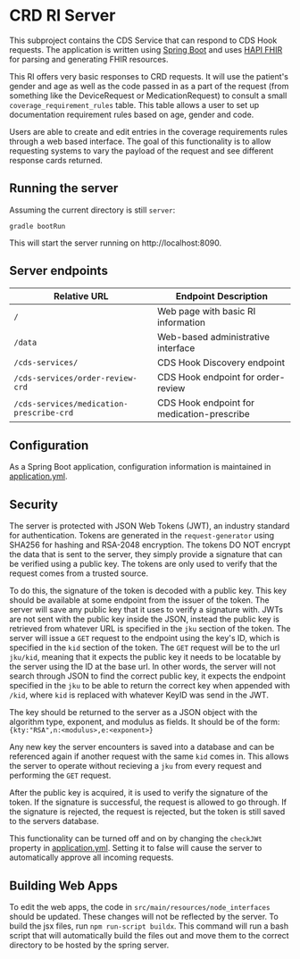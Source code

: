 # CRD RI Server
This subproject contains the CDS Service that can respond to CDS Hook requests. The application is written using [Spring Boot](https://spring.io/projects/spring-boot) and uses [HAPI FHIR](http://hapifhir.io/) for parsing and generating FHIR resources.

This RI offers very basic responses to CRD requests. It will use the patient's gender and age as well as the code passed in as a part of the request (from something like the DeviceRequest or MedicationRequest) to consult a small `coverage_requirement_rules` table. This table allows a user to set up documentation requirement rules based on age, gender and code.

Users are able to create and edit entries in the coverage requirements rules through a web based interface. The goal of this functionality is to allow requesting systems to vary the payload of the request and see different response cards returned.

## Running the server
Assuming the current directory is still `server`:

`gradle bootRun`

This will start the server running on http://localhost:8090.

## Server endpoints
|Relative URL|Endpoint Description|
|----|----|
|`/`|Web page with basic RI information|
|`/data`|Web-based administrative interface|
|`/cds-services/`|CDS Hook Discovery endpoint|
|`/cds-services/order-review-crd`|CDS Hook endpoint for order-review|
|`/cds-services/medication-prescribe-crd`|CDS Hook endpoint for medication-prescribe|

## Configuration
As a Spring Boot application, configuration information is maintained in [application.yml](src/main/resources/application.yml).

## Security
The server is protected with JSON Web Tokens (JWT), an industry standard for authentication.  Tokens are generated in the `request-generator` using SHA256 for hashing and RSA-2048 encryption.  The tokens DO NOT encrypt the data that is sent to the server, they simply provide a signature that can be verified using a public key.  The tokens are only used to verify that the request comes from a trusted source. 

To do this, the signature of the token is decoded with a public key.  This key should be available at some endpoint from the issuer of the token.  The server will save any public key that it uses to verify a signature with.  JWTs are not sent with the public key inside the JSON, instead the public key is retrieved from whatever URL is specified in the `jku` section of the token.  The server will issue a `GET` request to the endpoint using the key's ID, which is specified in the `kid` section of the token.  The `GET` request will be to the url `jku/kid`, meaning that it expects the public key it needs to be locatable by the server using the ID at the base url.  In other words, the server will not search through JSON to find the correct public key, it expects the endpoint specified in the `jku` to be able to return the correct key when appended with `/kid`, where `kid` is replaced with whatever KeyID was send in the JWT.  

The key should be returned to the server as a JSON object with the algorithm type, exponent, and modulus as fields.  It should be of the form:
`{kty:"RSA",n:<modulus>,e:<exponent>}`

Any new key the server encounters is saved into a database and can be referenced again if another request with the same `kid` comes in.  This allows the server to operate without recieving a `jku` from every request and performing the `GET` request.  

After the public key is acquired, it is used to verify the signature of the token.  If the signature is successful, the request is allowed to go through.  If the signature is rejected, the request is rejected, but the token is still saved to the servers database.  

This functionality can be turned off and on by changing the `checkJWt` property in [application.yml](src/main/resources/application.yml).  Setting it to false will cause the server to automatically approve all incoming requests.  

## Building Web Apps

To edit the web apps, the code in `src/main/resources/node_interfaces` should be updated.  These changes will not be reflected by the server.  To build the jsx files, run `npm run-script buildx`.  This command will run a bash script that will automatically build the files out and move them to the correct directory to be hosted by the spring server.


